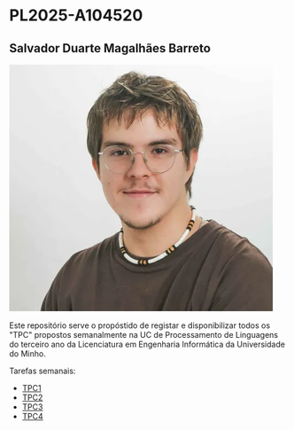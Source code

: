 # PL2025-A104520
## Salvador Duarte Magalhães Barreto
![Alt text](image.png)

Este repositório serve o propóstido de registar e disponibilizar todos os "TPC" propostos semanalmente na UC de Processamento de Linguagens do terceiro ano da Licenciatura em Engenharia Informática da Universidade do Minho.

Tarefas semanais:
- [TPC1](https://github.com/R7ptide/PL2025-A104520/tree/main/TPC1)
- [TPC2](https://github.com/R7ptide/PL2025-A104520/tree/main/TPC2)
- [TPC3](https://github.com/R7ptide/PL2025-A104520/tree/main/TPC3)
- [TPC4](https://github.com/R7ptide/PL2025-A104520/tree/main/TPC4)
